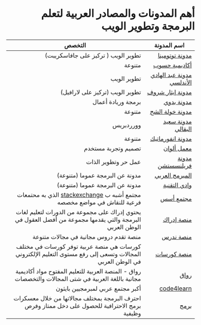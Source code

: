 <div dir=rtl>

# أهم المدونات والمصادر العربية لتعلم البرمجة وتطوير الويب

| اسم المدونة                            | التخصص                         |
| -------------------------------------- | ------------------------------ |
| [مدونة توتومينا](https://tutomena.com) | تطوير الويب ( تركيز على جافاسكريبت) |
| [أكاديمية حسوب](https://academy.hsoub.com/programming/) | متنوعة |
| [مدونة عبد الهادي الأندلسي](https://blog.abdelhadi.org/) | تطوير الويب |
| [مدونة إيثار شروف](https://etharshrouf.com/ar/blog) | تطوير الويب (تركيز على لارافيل) |
| [مدونة بدوي](https://badwi.com/) | برمجة وريادة أعمال |
| [مدونة خولة الشح](http://khawlah.ly/blog) | متنوعة |
| [مدونة سعيد البقالي](https://saidelbakkali.com/) | وورردبريس |
| [مدونة انفورماتيك](https://informatic-ar.com/) | متنوعة |
| [معمل ألوان](https://colorslab.com/blog/) | تصميم وتجربة مستخدم |
| [مدونة  فريلنسستشن](https://www.freelancestation.net/) | عمل حر وتطوير الذات |
| [المبرمج العربي](https://arabicprogrammer.com/) | مدونة عن البرمجة عموما (متنوعة) |
| [وادي التقنية](https://itwadi.com/) | مدونة عن البرمجة عموما (متنوعة) |
| [مجتمع أسس](https://aosus.org/) | مجتمع أشبه ب [stackexchange](https://stackexchange.com/) الذي به محتمعات فرعية للنقاش في مواضع مخصصه |
| [منصة إدراك](https://www.edraak.org/) | يحتوي إدراك على مجموعة من الدورات لتعليم لغات البرمجة والتي يقدمها مجموعة من أفضل العقول في الوطن العربي |
| [منصة ندرس](https://www.nadrus.com/) |منصة تقدم دروس مجانية في مجالات متنوعة |
| [منصة كورسات](https://www.coursat.org/) |كورسات هي منصة عربية توفر كورسات في مختلف المجالات وتسعى إلى رفع مستوى التعليم الإلكتروني في الوطن العربي|
| [رواق](https://www.rwaq.org/) |    رواق - المنصة العربية للتعليم المفتوح مواد أكاديمية مجانية باللغة العربية في شتى المجالات والتخصصات | 
| [code4learn](https://code4learn.teachable.com/) |أكبر مجتمع عربي لمبرمجيين بايثون|
| [برمج](https://www.barmej.com/) |احترف البرمجة بمختلف مجالاتها من خلال معسكرات برمج الاحترافية للحصول على دخل ممتاز وفرص وظيفية|

   

   


   
   

   
